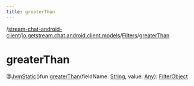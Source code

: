 ```yaml
---
title: greaterThan
---
```

/[stream-chat-android-client](../../index.md)/[io.getstream.chat.android.client.models](../index.md)/[Filters](index.md)/[greaterThan](greaterThan.md)  
  
  
  
# greaterThan  
@[JvmStatic](https://kotlinlang.org/api/latest/jvm/stdlib/kotlin.jvm/-jvm-static/index.html)()fun [greaterThan](greaterThan.md)(fieldName: [String](https://kotlinlang.org/api/latest/jvm/stdlib/kotlin/-string/index.html), value: [Any](https://kotlinlang.org/api/latest/jvm/stdlib/kotlin/-any/index.html)): [FilterObject](../../io.getstream.chat.android.client.api.models/FilterObject/index.md)
